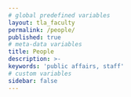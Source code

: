 ```yaml
---
# global predefined variables
layout: tla_faculty
permalink: /people/
published: true
# meta-data variables
title: People
description: >-
keywords: 'public affairs, staff'
# custom variables
sidebar: false
---
```




